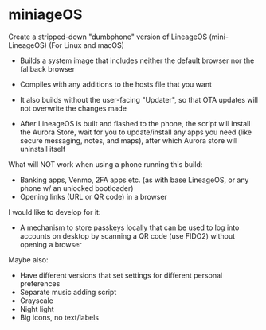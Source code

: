 # miniageOS
Create a stripped-down "dumbphone" version of LineageOS (mini-LineageOS)
(For Linux and macOS)

- Builds a system image that includes neither the default browser nor the fallback browser
- Compiles with any additions to the hosts file that you want
- It also builds without the user-facing "Updater", so that OTA updates will not overwrite the changes made

- After LineageOS is built and flashed to the phone, the script will install the Aurora Store, wait for you to update/install any apps you need (like secure messaging, notes, and maps), after which Aurora store will uninstall itself

What will NOT work when using a phone running this build:
- Banking apps, Venmo, 2FA apps etc. (as with base LineageOS, or any phone w/ an unlocked bootloader)
- Opening links (URL or QR code) in a browser

I would like to develop for it:
- A mechanism to store passkeys locally that can be used to log into accounts on desktop by scanning a QR code (use FIDO2) without opening a browser

Maybe also: 
- Have different versions that set settings for different personal preferences
- Separate music adding script
- Grayscale
- Night light
- Big icons, no text/labels
